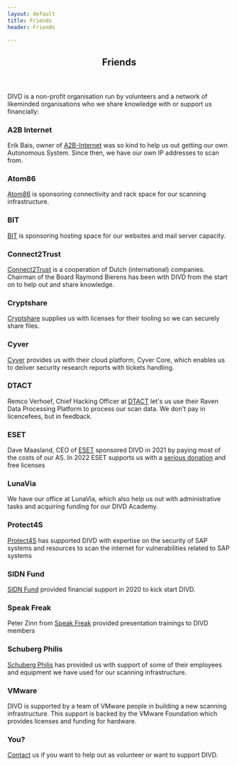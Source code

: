 ```yaml
---
layout: default
title: Friends
header: Friends

---
```

<header> <h2>Friends</h2> </header> DIVD is a non-profit organisation run by volunteers and a network of likeminded organisations who we share knowledge with or support us financially: 

### A2B Internet

Erik Bais, owner of [A2B-Internet](https://www.a2b-internet.com) was so kind to help us out getting our own Autonomous System. Since then, we have our own IP addresses to scan from.

### Atom86

[Atom86](https://atom86.net/) is sponsoring connectivity and rack space for our scanning infrastructure.

### BIT

[BIT](https://www.bit.nl/) is sponsoring hosting space for our websites and mail server capacity.

### Connect2Trust

[Connect2Trust](https://www.connect2trust.nl) is a cooperation of Dutch (international) companies. Chairman of the Board Raymond Bierens has been with DIVD from the start on to help out and share knowledge.

### Cryptshare

[Cryptshare](https://www.cryptshare.com) supplies us with licenses for their tooling so we can securely share files.

### Cyver

[Cyver](https://cyver.io) provides us with their cloud platform, Cyver Core, which enables us to deliver security research reports with tickets handling.

### DTACT

Remco Verhoef, Chief Hacking Officer at [DTACT](https://dtact.com/) let's us use their Raven Data Processing Platform to process our scan data. We don't pay in licencefees, but in feedback.

### ESET

Dave Maasland, CEO of [ESET](https://www.eset.com/nl/) sponsored DIVD in 2021 by paying most of the costs of our AS. In 2022 ESET supports us with a [serious donation](/donate/#donations-banktransfer) and free licenses

### LunaVia

We have our office at LunaVia, which also help us out with administrative tasks and acquiring funding for our DIVD Academy.

### Protect4S

[Protect4S](https://www.protect4s.com/) has supported DIVD with expertise on the security of SAP systems and resources to scan the internet for vulnerabilities related to SAP systems

### SIDN Fund

[SIDN Fund](https://www.sidnfonds.nl/excerpt) provided financial support in 2020 to kick start DIVD.

### Speak Freak

Peter Zinn from [Speak Freak](https://speakfreak.eu/) provided presentation trainings to DIVD members

### Schuberg Philis

[Schuberg Philis](https://www.schubergphilis.com) has provided us with support of some of their employees and equipment we have used for our scanning infrastructure.

### VMware

DIVD is supported by a team of VMware people in building a new scanning infrastructure. This support is backed by the VMware Foundation which provides licenses and funding for hardware.

### You?

[Contact](https://divd.nl/divd-nl/contact/) us if you want to help out as volunteer or want to support DIVD.